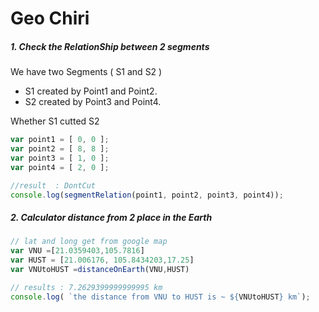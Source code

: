 # Geo Chiri

##### 1. Check the RelationShip between 2 segments

We have two Segments ( S1 and S2  )  
* S1 created by Point1 and Point2.
* S2 created by Point3 and Point4.

Whether S1 cutted S2

```js
var point1 = [ 0, 0 ];
var point2 = [ 8, 8 ];
var point3 = [ 1, 0 ];
var point4 = [ 2, 0 ];

//result  : DontCut
console.log(segmentRelation(point1, point2, point3, point4));

```


##### 2. Calculator distance  from 2 place in the Earth 

```javascript
// lat and long get from google map
var VNU =[21.0359403,105.7816] 
var HUST = [21.006176, 105.8434203,17.25]
var VNUtoHUST =distanceOnEarth(VNU,HUST)

// results : 7.2629399999999995 km
console.log( `the distance from VNU to HUST is ~ ${VNUtoHUST} km`);

```
